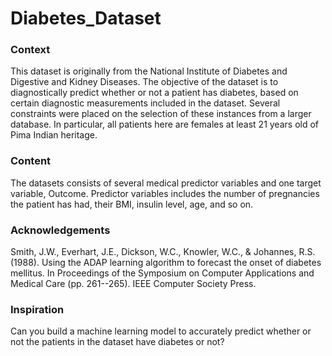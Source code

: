 # Diabetes_Dataset
### Context 
This dataset is originally from the National Institute of Diabetes and Digestive and Kidney Diseases. The objective of the dataset is to diagnostically predict whether or not a patient has diabetes, based on certain diagnostic measurements included in the dataset. Several constraints were placed on the selection of these instances from a larger database. In particular, all patients here are females at least 21 years old of Pima Indian heritage.  
### Content 
The datasets consists of several medical predictor variables and one target variable, Outcome. Predictor variables includes the number of pregnancies the patient has had, their BMI, insulin level, age, and so on.  
### Acknowledgements 
Smith, J.W., Everhart, J.E., Dickson, W.C., Knowler, W.C., &amp; Johannes, R.S. (1988). Using the ADAP learning algorithm to forecast the onset of diabetes mellitus. In Proceedings of the Symposium on Computer Applications and Medical Care (pp. 261--265). IEEE Computer Society Press.  
### Inspiration 
Can you build a machine learning model to accurately predict whether or not the patients in the dataset have diabetes or not?
